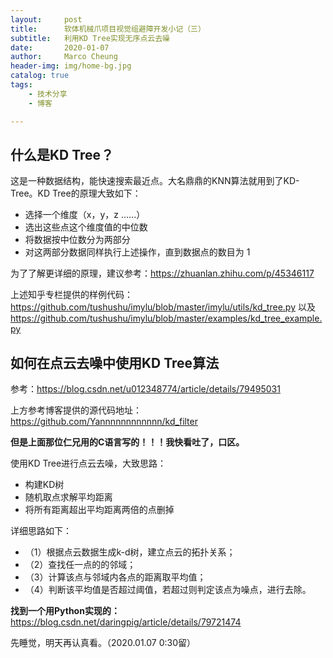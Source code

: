 ```yaml
---
layout:     post
title:      软体机械爪项目视觉组避障开发小记（三）
subtitle:   利用KD Tree实现无序点云去噪
date:       2020-01-07
author:     Marco Cheung
header-img: img/home-bg.jpg
catalog: true
tags:
    - 技术分享
    - 博客

---
```


## 什么是KD Tree？

这是一种数据结构，能快速搜索最近点。大名鼎鼎的KNN算法就用到了KD-Tree。KD Tree的原理大致如下：

- 选择一个维度（x，y，z ......）
- 选出这些点这个维度值的中位数
- 将数据按中位数分为两部分
- 对这两部分数据同样执行上述操作，直到数据点的数目为 1

为了了解更详细的原理，建议参考：<https://zhuanlan.zhihu.com/p/45346117>

上述知乎专栏提供的样例代码：<https://github.com/tushushu/imylu/blob/master/imylu/utils/kd_tree.py> 以及 <https://github.com/tushushu/imylu/blob/master/examples/kd_tree_example.py>

## 如何在点云去噪中使用KD Tree算法

参考：<https://blog.csdn.net/u012348774/article/details/79495031>

上方参考博客提供的源代码地址：<https://github.com/Yannnnnnnnnnnn/kd_filter>

**但是上面那位仁兄用的C语言写的！！！我快看吐了，口区。**

使用KD Tree进行点云去噪，大致思路：

- 构建KD树
- 随机取点求解平均距离
- 将所有距离超出平均距离两倍的点删掉

详细思路如下：

- （1）根据点云数据生成k-d树，建立点云的拓扑关系；
- （2）查找任一点的的邻域；
- （3）计算该点与邻域内各点的距离取平均值；
- （4）判断该平均值是否超过阈值，若超过则判定该点为噪点，进行去除。

**找到一个用Python实现的：**<https://blog.csdn.net/daringpig/article/details/79721474>

先睡觉，明天再认真看。（2020.01.07 0:30留）